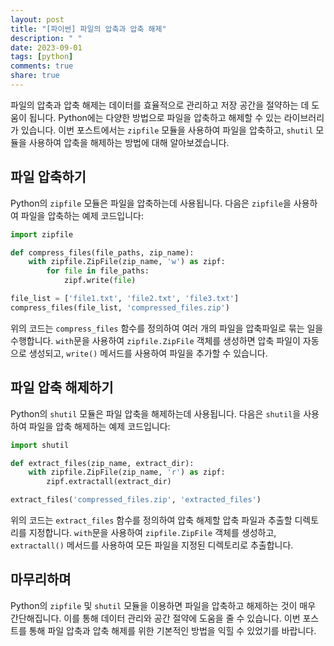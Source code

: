 ```yaml
---
layout: post
title: "[파이썬] 파일의 압축과 압축 해제"
description: " "
date: 2023-09-01
tags: [python]
comments: true
share: true
---
```


파일의 압축과 압축 해제는 데이터를 효율적으로 관리하고 저장 공간을 절약하는 데 도움이 됩니다. Python에는 다양한 방법으로 파일을 압축하고 해제할 수 있는 라이브러리가 있습니다. 이번 포스트에서는 `zipfile` 모듈을 사용하여 파일을 압축하고, `shutil` 모듈을 사용하여 압축을 해제하는 방법에 대해 알아보겠습니다.

## 파일 압축하기

Python의 `zipfile` 모듈은 파일을 압축하는데 사용됩니다. 다음은 `zipfile`을 사용하여 파일을 압축하는 예제 코드입니다:

```python
import zipfile

def compress_files(file_paths, zip_name):
    with zipfile.ZipFile(zip_name, 'w') as zipf:
        for file in file_paths:
            zipf.write(file)

file_list = ['file1.txt', 'file2.txt', 'file3.txt']
compress_files(file_list, 'compressed_files.zip')
```

위의 코드는 `compress_files` 함수를 정의하여 여러 개의 파일을 압축파일로 묶는 일을 수행합니다. `with`문을 사용하여 `zipfile.ZipFile` 객체를 생성하면 압축 파일이 자동으로 생성되고, `write()` 메서드를 사용하여 파일을 추가할 수 있습니다.

## 파일 압축 해제하기

Python의 `shutil` 모듈은 파일 압축을 해제하는데 사용됩니다. 다음은 `shutil`을 사용하여 파일을 압축 해제하는 예제 코드입니다:

```python
import shutil

def extract_files(zip_name, extract_dir):
    with zipfile.ZipFile(zip_name, 'r') as zipf:
        zipf.extractall(extract_dir)

extract_files('compressed_files.zip', 'extracted_files')
```

위의 코드는 `extract_files` 함수를 정의하여 압축 해제할 압축 파일과 추출할 디렉토리를 지정합니다. `with`문을 사용하여 `zipfile.ZipFile` 객체를 생성하고, `extractall()` 메서드를 사용하여 모든 파일을 지정된 디렉토리로 추출합니다.

## 마무리하며

Python의 `zipfile` 및 `shutil` 모듈을 이용하면 파일을 압축하고 해제하는 것이 매우 간단해집니다. 이를 통해 데이터 관리와 공간 절약에 도움을 줄 수 있습니다. 이번 포스트를 통해 파일 압축과 압축 해제를 위한 기본적인 방법을 익힐 수 있었기를 바랍니다.